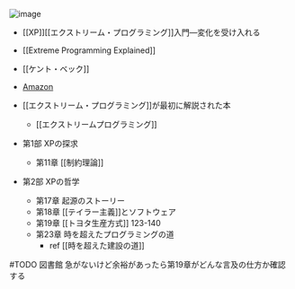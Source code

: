 
![image](https://gyazo.com/680c5cb3c85d93f0242d8f1222a7afcd/thumb/1000)
- [[XP]][[エクストリーム・プログラミング]]入門―変化を受け入れる
- [[Extreme Programming Explained]]
- [[ケント・ベック]]
- [Amazon](https://amzn.to/2re0ypK)
- [[エクストリーム・プログラミング]]が最初に解説された本
    - [[エクストリームプログラミング]]


- 第1部 XPの探求
    - 第11章 [[制約理論]]
- 第2部 XPの哲学
    - 第17章 起源のストーリー
    - 第18章 [[テイラー主義]]とソフトウェア
    - 第19章 [[トヨタ生産方式]] 123-140
    - 第23章 時を超えたプログラミングの道
        - ref [[時を超えた建設の道]]

#TODO 図書館 急がないけど余裕があったら第19章がどんな言及の仕方か確認する
